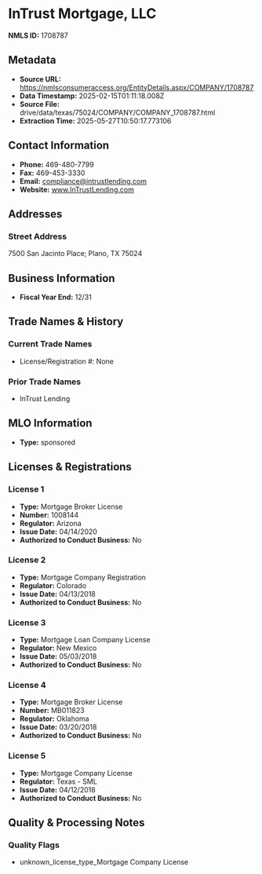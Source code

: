 # InTrust Mortgage, LLC

**NMLS ID:** 1708787

## Metadata
- **Source URL:** https://nmlsconsumeraccess.org/EntityDetails.aspx/COMPANY/1708787
- **Data Timestamp:** 2025-02-15T01:11:18.008Z
- **Source File:** drive/data/texas/75024/COMPANY/COMPANY_1708787.html
- **Extraction Time:** 2025-05-27T10:50:17.773106

## Contact Information
- **Phone:** 469-480-7799
- **Fax:** 469-453-3330
- **Email:** compliance@intrustlending.com
- **Website:** www.InTrustLending.com

## Addresses
### Street Address
7500 San Jacinto Place; Plano, TX 75024

## Business Information
- **Fiscal Year End:** 12/31

## Trade Names & History
### Current Trade Names
- License/Registration #: None

### Prior Trade Names
- InTrust Lending

## MLO Information
- **Type:** sponsored

## Licenses & Registrations

### License 1
- **Type:** Mortgage Broker License
- **Number:** 1008144
- **Regulator:** Arizona
- **Issue Date:** 04/14/2020
- **Authorized to Conduct Business:** No

### License 2
- **Type:** Mortgage Company Registration
- **Regulator:** Colorado
- **Issue Date:** 04/13/2018
- **Authorized to Conduct Business:** No

### License 3
- **Type:** Mortgage Loan Company License
- **Regulator:** New Mexico
- **Issue Date:** 05/03/2018
- **Authorized to Conduct Business:** No

### License 4
- **Type:** Mortgage Broker License
- **Number:** MB011823
- **Regulator:** Oklahoma
- **Issue Date:** 03/20/2018
- **Authorized to Conduct Business:** No

### License 5
- **Type:** Mortgage Company License
- **Regulator:** Texas - SML
- **Issue Date:** 04/12/2018
- **Authorized to Conduct Business:** No

## Quality & Processing Notes
### Quality Flags
- unknown_license_type_Mortgage Company License
